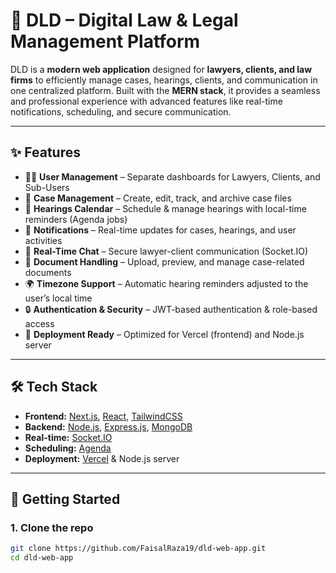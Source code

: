 # 📌 DLD – Digital Law & Legal Management Platform

DLD is a **modern web application** designed for **lawyers, clients, and law firms** to efficiently manage cases, hearings, clients, and communication in one centralized platform. Built with the **MERN stack**, it provides a seamless and professional experience with advanced features like real-time notifications, scheduling, and secure communication.

---

## ✨ Features

- 👨‍⚖️ **User Management** – Separate dashboards for Lawyers, Clients, and Sub-Users  
- 📂 **Case Management** – Create, edit, track, and archive case files  
- 📅 **Hearings Calendar** – Schedule & manage hearings with local-time reminders (Agenda jobs)  
- 🔔 **Notifications** – Real-time updates for cases, hearings, and user activities  
- 💬 **Real-Time Chat** – Secure lawyer-client communication (Socket.IO)  
- 📑 **Document Handling** – Upload, preview, and manage case-related documents  
- 🌍 **Timezone Support** – Automatic hearing reminders adjusted to the user’s local time  
- 🔒 **Authentication & Security** – JWT-based authentication & role-based access  
- 🚀 **Deployment Ready** – Optimized for Vercel (frontend) and Node.js server  

---

## 🛠 Tech Stack

- **Frontend:** [Next.js](https://nextjs.org/), [React](https://reactjs.org/), [TailwindCSS](https://tailwindcss.com/)  
- **Backend:** [Node.js](https://nodejs.org/), [Express.js](https://expressjs.com/), [MongoDB](https://www.mongodb.com/)  
- **Real-time:** [Socket.IO](https://socket.io/)  
- **Scheduling:** [Agenda](https://github.com/agenda/agenda)  
- **Deployment:** [Vercel](https://vercel.com/) & Node.js server  

---

## 🚀 Getting Started

### 1. Clone the repo
```bash
git clone https://github.com/FaisalRaza19/dld-web-app.git
cd dld-web-app
